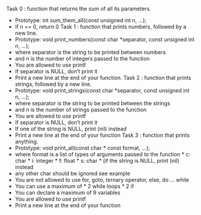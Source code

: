 Task 0 :  function that returns the sum of all its parameters.
 * Prototype: int sum_them_all(const unsigned int n, ...);
 * If n == 0, return 0
Task 1 : function that prints numbers, followed by a new line.
 * Prototype: void print_numbers(const char *separator, const unsigned int n, ...);
 * where separator is the string to be printed between numbers
 * and n is the number of integers passed to the function
 * You are allowed to use printf
 * If separator is NULL, don’t print it
 * Print a new line at the end of your function.
Task 2 :  function that prints strings, followed by a new line.
 * Prototype: void print_strings(const char *separator, const unsigned int n, ...);
 * where separator is the string to be printed between the strings
 * and n is the number of strings passed to the function
 * You are allowed to use printf
 * If separator is NULL, don’t print it
 * If one of the string is NULL, print (nil) instead
 * Print a new line at the end of your function
Task 3 :  function that prints anything.
 * Prototype: void print_all(const char * const format, ...);
 * where format is a list of types of arguments passed to the function
               * c: char
               * i: integer
               * f: float
               * s: char * (if the string is NULL, print (nil) instead
 * any other char should be ignored
see example
 * You are not allowed to use for, goto, ternary operator, else, do ... while
 * You can use a maximum of
          * 2 while loops
          * 2 if
 * You can declare a maximum of 9 variables
 * You are allowed to use printf
 * Print a new line at the end of your function
